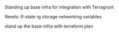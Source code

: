 Standing up base infra for integration with Terragrunt

Needs:
tf-state rg
storage
networking
variables

stand up the base-infra with terraform plan 